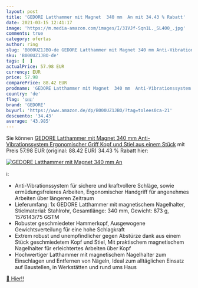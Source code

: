 ```yaml
---
layout: post
title: 'GEDORE Latthammer mit Magnet  340 mm  An mit 34.43 % Rabatt'
date: 2021-03-15 12:41:17
image: 'https://m.media-amazon.com/images/I/31VJf-Sqn1L._SL400_.jpg'
comments: true
category: ofertas
author: ring
slug: 'B000UZ1JBO-de GEDORE Latthammer mit Magnet 340 mm Anti-Vibrationssystem...'
sku: 'B000UZ1JBO-de'
tags: [  ]
actualPrice: 57.98 EUR
currency: EUR
price: 57.98
comparePrice: 88.42 EUR
prodname: 'GEDORE Latthammer mit Magnet  340 mm  Anti-Vibrationssystem  Ergonomischer Griff  Kopf und Stiel aus einem Stück'
country: 'de'
flag: '🇩🇪'
brand: 'GEDORE'
buyurl: 'https://www.amazon.de/dp/B000UZ1JBO/?tag=tolees0ca-21'
descuento: '34.43'
average: '43.985'
---
```


Sie können [GEDORE Latthammer mit Magnet  340 mm  Anti-Vibrationssystem  Ergonomischer Griff  Kopf und Stiel aus einem Stück](https://www.amazon.de/dp/B000UZ1JBO/?tag=tolees0ca-21) mit Preis 57.98 EUR (original: 88.42 EUR) 34.43 % Rabatt hier:

[![GEDORE Latthammer mit Magnet  340 mm  An](https://m.media-amazon.com/images/I/31VJf-Sqn1L._SL400_.jpg)](https://www.amazon.de/dp/B000UZ1JBO/?tag=tolees0ca-21)

ℹ️:

- Anti-Vibrationssystem für sichere und kraftvollere Schläge, sowie ermüdungsfreieres Arbeiten, Ergonomischer Handgriff für angenehmes Arbeiten über längeren Zeitraum
- Lieferumfang: 1x GEDORE Latthammer mit magnetischem Nagelhalter, Stielmaterial: Stahlrohr, Gesamtlänge: 340 mm, Gewicht: 873 g, 1576143/75 GSTM
- Robuster geschmiedeter Hammerkopf, Ausgewogene Gewichtsverteilung für eine hohe Schlagkraft
- Extrem robust und unempfindlicher gegen Abstürze dank aus einem Stück geschmiedetem Kopf und Stiel, Mit praktischem magnetischem Nagelhalter für erleichtertes Arbeiten über Kopf
- Hochwertiger Latthammer mit magnetischem Nagelhalter zum Einschlagen und Entfernen von Nägeln, Ideal zum alltäglichen Einsatz auf Baustellen, in Werkstätten und rund ums Haus

[🛒 Hier!!](https://www.amazon.de/dp/B000UZ1JBO/?tag=tolees0ca-21)
